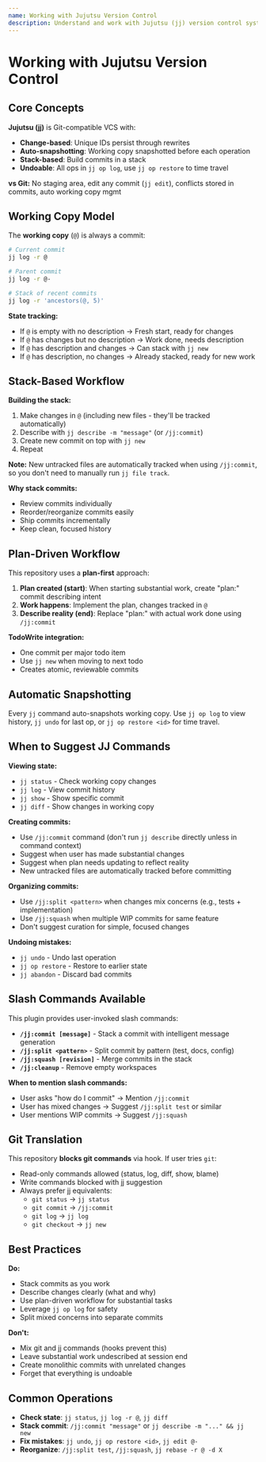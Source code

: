 ```yaml
---
name: Working with Jujutsu Version Control
description: Understand and work with Jujutsu (jj) version control system. Use when the user mentions commits, changes, version control, or working with jj repositories. Helps with stack-based commit workflows, change curation, and jj best practices.
---
```


# Working with Jujutsu Version Control

## Core Concepts

**Jujutsu (jj)** is Git-compatible VCS with:

- **Change-based**: Unique IDs persist through rewrites
- **Auto-snapshotting**: Working copy snapshotted before each operation
- **Stack-based**: Build commits in a stack
- **Undoable**: All ops in `jj op log`, use `jj op restore` to time travel

**vs Git:** No staging area, edit any commit (`jj edit`), conflicts stored in commits, auto working copy mgmt

## Working Copy Model

The **working copy** (`@`) is always a commit:

```bash
# Current commit
jj log -r @

# Parent commit
jj log -r @-

# Stack of recent commits
jj log -r 'ancestors(@, 5)'
```

**State tracking:**

- If `@` is empty with no description → Fresh start, ready for changes
- If `@` has changes but no description → Work done, needs description
- If `@` has description and changes → Can stack with `jj new`
- If `@` has description, no changes → Already stacked, ready for new work

## Stack-Based Workflow

**Building the stack:**

1. Make changes in `@` (including new files - they'll be tracked automatically)
2. Describe with `jj describe -m "message"` (or `/jj:commit`)
3. Create new commit on top with `jj new`
4. Repeat

**Note:** New untracked files are automatically tracked when using `/jj:commit`, so you don't need to manually run `jj file track`.

**Why stack commits:**

- Review commits individually
- Reorder/reorganize commits easily
- Ship commits incrementally
- Keep clean, focused history

## Plan-Driven Workflow

This repository uses a **plan-first** approach:

1. **Plan created (start)**: When starting substantial work, create "plan:" commit describing intent
2. **Work happens**: Implement the plan, changes tracked in `@`
3. **Describe reality (end)**: Replace "plan:" with actual work done using `/jj:commit`

**TodoWrite integration:**

- One commit per major todo item
- Use `jj new` when moving to next todo
- Creates atomic, reviewable commits

## Automatic Snapshotting

Every `jj` command auto-snapshots working copy. Use `jj op log` to view history, `jj undo` for last op, or `jj op restore <id>` for time travel.

## When to Suggest JJ Commands

**Viewing state:**

- `jj status` - Check working copy changes
- `jj log` - View commit history
- `jj show` - Show specific commit
- `jj diff` - Show changes in working copy

**Creating commits:**

- Use `/jj:commit` command (don't run `jj describe` directly unless in command context)
- Suggest when user has made substantial changes
- Suggest when plan needs updating to reflect reality
- New untracked files are automatically tracked before committing

**Organizing commits:**

- Use `/jj:split <pattern>` when changes mix concerns (e.g., tests + implementation)
- Use `/jj:squash` when multiple WIP commits for same feature
- Don't suggest curation for simple, focused changes

**Undoing mistakes:**

- `jj undo` - Undo last operation
- `jj op restore` - Restore to earlier state
- `jj abandon` - Discard bad commits

## Slash Commands Available

This plugin provides user-invoked slash commands:

- **`/jj:commit [message]`** - Stack a commit with intelligent message generation
- **`/jj:split <pattern>`** - Split commit by pattern (test, docs, config)
- **`/jj:squash [revision]`** - Merge commits in the stack
- **`/jj:cleanup`** - Remove empty workspaces

**When to mention slash commands:**

- User asks "how do I commit" → Mention `/jj:commit`
- User has mixed changes → Suggest `/jj:split test` or similar
- User mentions WIP commits → Suggest `/jj:squash`

## Git Translation

This repository **blocks git commands** via hook. If user tries `git`:

- Read-only commands allowed (status, log, diff, show, blame)
- Write commands blocked with jj suggestion
- Always prefer jj equivalents:
  - `git status` → `jj status`
  - `git commit` → `/jj:commit`
  - `git log` → `jj log`
  - `git checkout` → `jj new`

## Best Practices

**Do:**

- Stack commits as you work
- Describe changes clearly (what and why)
- Use plan-driven workflow for substantial tasks
- Leverage `jj op log` for safety
- Split mixed concerns into separate commits

**Don't:**

- Mix git and jj commands (hooks prevent this)
- Leave substantial work undescribed at session end
- Create monolithic commits with unrelated changes
- Forget that everything is undoable

## Common Operations

- **Check state**: `jj status`, `jj log -r @`, `jj diff`
- **Stack commit**: `/jj:commit "message"` or `jj describe -m "..." && jj new`
- **Fix mistakes**: `jj undo`, `jj op restore <id>`, `jj edit @-`
- **Reorganize**: `/jj:split test`, `/jj:squash`, `jj rebase -r @ -d X`
